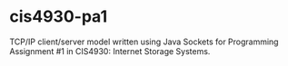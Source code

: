 # cis4930-pa1
TCP/IP client/server model written using Java Sockets for Programming Assignment #1 in CIS4930: Internet Storage Systems. 
